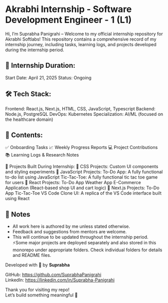 # Akrabhi Internship - Software Development Engineer - 1 (L1)

Hi, I’m Suprabha Panigrahi – Welcome to my official internship repository for Akrabhi Softlabs!
This repository contains a comprehensive record of my internship journey, including tasks, learning logs, and projects developed during the internship period.


## 📅 Internship Duration:
Start Date: April 21, 2025
Status: Ongoing


## 🛠️ Tech Stack:
Frontend: React.js, Next.js, HTML, CSS, JavaScript, Typescript
Backend: Node.js, PostgreSQL
DevOps: Kubernetes
Specialization: AI/ML (focused on the healthcare domain)


## 📂 Contents:
✅ Onboarding Tasks
📈 Weekly Progress Reports
💻 Project Contributions
📚 Learning Logs & Research Notes


🚀 Projects Built During Internship:
🔹 CSS Projects:
        Custom UI components and styling experiments
🔹 JavaScript Projects:
        To-Do App: A fully functional to-do list using JavaScript
        Tic-Tac-Toe: A fully functional tic tac toe game for users
🔹 React Projects:
        To-Do App
        Weather App
        E-Commerce Application (React-based shop UI and cart logic)
🔹 Next.js Projects:
        To-Do App
        Tic-Tac-Toe
        VS Code Clone UI: A replica of the VS Code interface built using React 


## 📌 Notes
- All work here is authored by me unless stated otherwise.
- Feedback and suggestions from mentors are welcome.
- This will continue to be updated throughout the internship period.
⚡Some major projects are deployed separately and also stored in this monorepo under appropriate folders. Check individual folders for details and README files.


Developed with 💙 by **Suprabha**  

GitHub: https://github.com/SuprabhaPanigrahi  
LinkedIn: https://linkedin.com/in/Suprabha-Panigrahi


Thank you for visiting my repo!  
Let’s build something meaningful 🚀